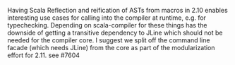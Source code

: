 Having Scala Reflection and reification of ASTs from macros in 2.10 enables interesting use cases for calling into the compiler at runtime, e.g. for typechecking. Depending on scala-compiler for these things has the downside of getting a transitive dependency to JLine which should not be needed for the compiler core. I suggest we split off the command line facade (which needs JLine) from the core as part of the modularization effort for 2.11.
see #7604
